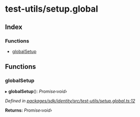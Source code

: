 # test-utils/setup.global

## Index

### Functions

* [globalSetup](_test_utils_setup_global_.md#globalsetup)

## Functions

### globalSetup

▸ **globalSetup**\(\): _Promise‹void›_

_Defined in_ [_packages/sdk/identity/src/test-utils/setup.global.ts:12_](https://github.com/celo-org/celo-monorepo/blob/master/packages/sdk/identity/src/test-utils/setup.global.ts#L12)

**Returns:** _Promise‹void›_

